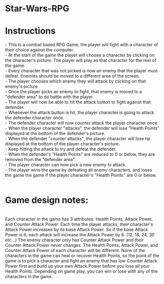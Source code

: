 # Star-Wars-RPG
<h1>Instructions</h1>
- This is a combat based RPG Game, the player will fight with a character of their choice against the computer. 
<br>
- At the start of the game the player will choose a character by clicking on the character's picture. The player will play as that character for the rest of the game.
<br>
- Every character that was not picked is now an enemy that the player must defeat. Enemies should be moved to a different area of the screen.
<br>
- The player chooses which enemy they will attack by clicking on that enemy's picture.
<br>
- Once the player picks an enemy to fight, that enemy is moved to a "defender area" to do battle with the player.
<br>
- The player will now be able to hit the attack button to fight against that defender.
<br>
- Whenever the attack button is hit, the player character is going to attack the defender character once. 
<br>
- The defender character will now counter attack the player character once.
<br>
- When the player character "attacks", the defender will lose "Health Points" displayed at the bottom of the defender's picture.
<br>
- When the defender "counter attacks", the player character will lose hp displayed at the bottom of the player character's picture.
<br>
- Keep hitting the attack to try and defeat the defender.
<br>
- When the defender's "Health Points" are reduced to 0 or below, they are removed from the "defender area". 
<br>
- The player character can now pick a new enemy to attack.
<br>
- The player wins the game by defeating all enemy characters, and loses the game the game if the player character's "Health Points" are 0 or below.
<br><br>
<h1>Game design notes:</h1>
<br>
Each character in the game has 3 attributes: Health Points, Attack Power, and Counter Attack Power.
Each time the player attacks, their character's Attack Power increases by its base Attack Power. So if the base Attack Power is 6, each attack will increase the Attack Power by 6. (12, 18, 24, 30 etc...)
The enemy character only has Counter Attack Power and their Counter Attack Power never changes.
The Health Points, Attack Power, and Counter Attack Power of each character will be different.
None of the characters in the game can heal or recover Health Points, so the point of the game is to pick a character and fight an enemy that has low Counter Attack Power first and build up your own Attack Power before you lose all your Health Points.
Depending on game play, you can win or lose with any of the characters in the game.